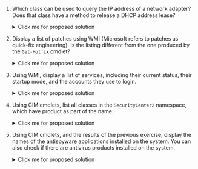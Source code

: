 1. Which class can be used to query the IP address of a network adapter? Does that class have a method to release a DHCP address lease?

    <details>
    <summary>Click me for proposed solution</summary>
    ``` pwsh
    Get-WmiObject -List | where name -like '*networkadapter*

    ## Method to release a DHCP address
    
    gwmi Win32_NetworkAdapter | gm | ? {$_.membertype -like "method"}

    gwmi Win32_NetworkAdapterConfiguration | gm | ? {$_.membertype -like "method"}

    ```
    </details>

2. Display a list of patches using WMI (Microsoft refers to patches as quick-fix engineering). Is the listing different from the one produced by the ``Get-Hotfix`` cmdlet?

    <details>
    <summary>Click me for proposed solution</summary>
    ``` pwsh
    
    gwmi Win32_QuickFixEngineering

    ## No difference with get-hotfix cmdlet
    diff -ReferenceObject (gwmi Win32_QuickFixEngineering) -DifferenceObject (Get-Hotfix)


    ```
    </details>

3. Using WMI, display a list of services, including their current status, their startup mode, and the accounts they use to login.

    <details>
    <summary>Click me for proposed solution</summary>
    ``` pwsh
    gwmi win32_service | fl status, startmode, startname 
    ```
    </details>

4. Using CIM cmdlets, list all classes in the ``SecurityCenter2`` namespace, which have product as part of the name.

    <details>
    <summary>Click me for proposed solution</summary>
    ``` pwsh
    get-cimclass -names root\SecurityCenter2 | ? cimclassname -like '*product*'
    ```
    </details>

5. Using CIM cmdlets, and the results of the previous exercise, display the names of the antispyware applications installed on the system. You can also check if there are antivirus products installed on the system.

    <details>
    <summary>Click me for proposed solution</summary>
    ``` pwsh
    ## Antivirus
    get-ciminstance -names root\SecurityCenter2 -class AntiVirusProduct
    ## Antispyware
    get-ciminstance -names root\SecurityCenter2 -class AntiSpywareProduct
    ```
    </details>